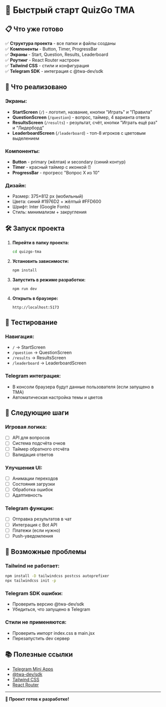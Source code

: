 # 🚀 Быстрый старт QuizGo TMA

## 📋 Что уже готово

✅ **Структура проекта** - все папки и файлы созданы  
✅ **Компоненты** - Button, Timer, ProgressBar  
✅ **Экраны** - Start, Question, Results, Leaderboard  
✅ **Роутинг** - React Router настроен  
✅ **Tailwind CSS** - стили и конфигурация  
✅ **Telegram SDK** - интеграция с @twa-dev/sdk  

## 🎯 Что реализовано

### **Экраны:**
- **StartScreen** (`/`) - логотип, название, кнопки "Играть" и "Правила"
- **QuestionScreen** (`/question`) - вопрос, таймер, 4 варианта ответа
- **ResultsScreen** (`/results`) - результат, счёт, кнопки "Играть ещё раз" и "Лидерборд"
- **LeaderboardScreen** (`/leaderboard`) - топ-8 игроков с цветовым выделением

### **Компоненты:**
- **Button** - primary (жёлтая) и secondary (синий контур)
- **Timer** - красный таймер с иконкой ⏰
- **ProgressBar** - прогресс "Вопрос X из 10"

### **Дизайн:**
- Размер: 375×812 px (мобильный)
- Цвета: синий #1976D2 + жёлтый #FFD600
- Шрифт: Inter (Google Fonts)
- Стиль: минимализм + закругления

## 🛠 Запуск проекта

1. **Перейти в папку проекта:**
   ```bash
   cd quizgo-tma
   ```

2. **Установить зависимости:**
   ```bash
   npm install
   ```

3. **Запустить в режиме разработки:**
   ```bash
   npm run dev
   ```

4. **Открыть в браузере:**
   ```
   http://localhost:5173
   ```

## 📱 Тестирование

### **Навигация:**
- `/` → StartScreen
- `/question` → QuestionScreen  
- `/results` → ResultsScreen
- `/leaderboard` → LeaderboardScreen

### **Telegram интеграция:**
- В консоли браузера будут данные пользователя (если запущено в TMA)
- Автоматическая настройка темы и цветов

## 🔧 Следующие шаги

### **Игровая логика:**
- [ ] API для вопросов
- [ ] Система подсчёта очков
- [ ] Таймер обратного отсчёта
- [ ] Валидация ответов

### **Улучшения UI:**
- [ ] Анимации переходов
- [ ] Состояния загрузки
- [ ] Обработка ошибок
- [ ] Адаптивность

### **Telegram функции:**
- [ ] Отправка результатов в чат
- [ ] Интеграция с Bot API
- [ ] Платежи (если нужно)
- [ ] Push-уведомления

## 🐛 Возможные проблемы

### **Tailwind не работает:**
```bash
npm install -D tailwindcss postcss autoprefixer
npx tailwindcss init -p
```

### **Telegram SDK ошибки:**
- Проверить версию @twa-dev/sdk
- Убедиться, что запущено в Telegram

### **Стили не применяются:**
- Проверить импорт index.css в main.jsx
- Перезапустить dev сервер

## 📚 Полезные ссылки

- [Telegram Mini Apps](https://core.telegram.org/bots/webapps)
- [@twa-dev/sdk](https://github.com/twa-dev/twa-dev-sdk)
- [Tailwind CSS](https://tailwindcss.com/)
- [React Router](https://reactrouter.com/)

---

**🎉 Проект готов к разработке!**
